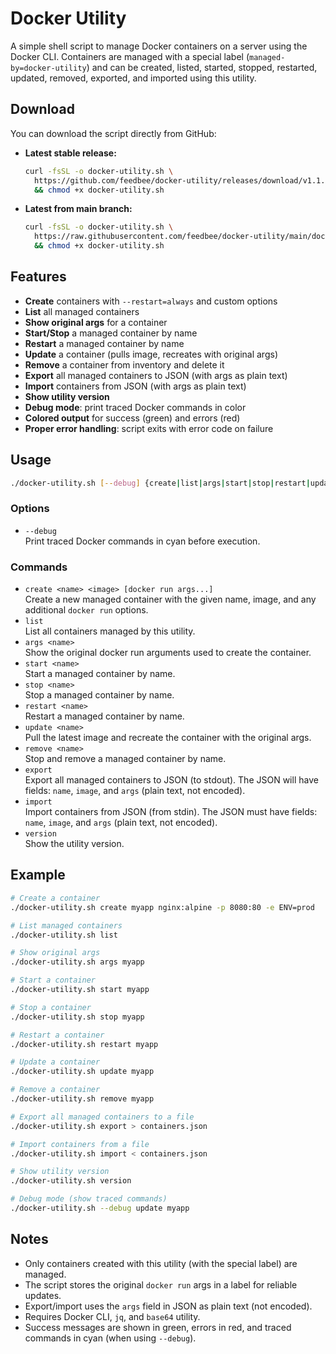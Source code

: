 # Docker Utility

A simple shell script to manage Docker containers on a server using the Docker CLI. Containers are managed with a special label (`managed-by=docker-utility`) and can be created, listed, started, stopped, restarted, updated, removed, exported, and imported using this utility.

## Download

You can download the script directly from GitHub:

- **Latest stable release:**
  ```sh
  curl -fsSL -o docker-utility.sh \
    https://github.com/feedbee/docker-utility/releases/download/v1.1.0/docker-utility.sh \
    && chmod +x docker-utility.sh
  ```
- **Latest from main branch:**
  ```sh
  curl -fsSL -o docker-utility.sh \
    https://raw.githubusercontent.com/feedbee/docker-utility/main/docker-utility.sh \
    && chmod +x docker-utility.sh
  ```

## Features
- **Create** containers with `--restart=always` and custom options
- **List** all managed containers
- **Show original args** for a container
- **Start/Stop** a managed container by name
- **Restart** a managed container by name
- **Update** a container (pulls image, recreates with original args)
- **Remove** a container from inventory and delete it
- **Export** all managed containers to JSON (with args as plain text)
- **Import** containers from JSON (with args as plain text)
- **Show utility version**
- **Debug mode**: print traced Docker commands in color
- **Colored output** for success (green) and errors (red)
- **Proper error handling**: script exits with error code on failure

## Usage

```sh
./docker-utility.sh [--debug] {create|list|args|start|stop|restart|update|remove|export|import|version} [options]
```

### Options
- `--debug`  
  Print traced Docker commands in cyan before execution.

### Commands
- `create <name> <image> [docker run args...]`  
  Create a new managed container with the given name, image, and any additional `docker run` options.
- `list`  
  List all containers managed by this utility.
- `args <name>`  
  Show the original docker run arguments used to create the container.
- `start <name>`  
  Start a managed container by name.
- `stop <name>`  
  Stop a managed container by name.
- `restart <name>`  
  Restart a managed container by name.
- `update <name>`  
  Pull the latest image and recreate the container with the original args.
- `remove <name>`  
  Stop and remove a managed container by name.
- `export`  
  Export all managed containers to JSON (to stdout). The JSON will have fields: `name`, `image`, and `args` (plain text, not encoded).
- `import`  
  Import containers from JSON (from stdin). The JSON must have fields: `name`, `image`, and `args` (plain text, not encoded).
- `version`  
  Show the utility version.

## Example

```sh
# Create a container
./docker-utility.sh create myapp nginx:alpine -p 8080:80 -e ENV=prod

# List managed containers
./docker-utility.sh list

# Show original args
./docker-utility.sh args myapp

# Start a container
./docker-utility.sh start myapp

# Stop a container
./docker-utility.sh stop myapp

# Restart a container
./docker-utility.sh restart myapp

# Update a container
./docker-utility.sh update myapp

# Remove a container
./docker-utility.sh remove myapp

# Export all managed containers to a file
./docker-utility.sh export > containers.json

# Import containers from a file
./docker-utility.sh import < containers.json

# Show utility version
./docker-utility.sh version

# Debug mode (show traced commands)
./docker-utility.sh --debug update myapp
```

## Notes
- Only containers created with this utility (with the special label) are managed.
- The script stores the original `docker run` args in a label for reliable updates.
- Export/import uses the `args` field in JSON as plain text (not encoded).
- Requires Docker CLI, `jq`, and `base64` utility.
- Success messages are shown in green, errors in red, and traced commands in cyan (when using `--debug`).
